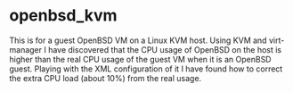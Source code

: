 # openbsd_kvm
This is for a guest OpenBSD VM on a Linux KVM host.
Using KVM and virt-manager I have discovered that the CPU usage of OpenBSD on the host is higher than the real CPU usage of the guest VM when it is an OpenBSD guest.
Playing with the XML configuration of it I have found how to correct the extra CPU load (about 10%) from the real usage.
